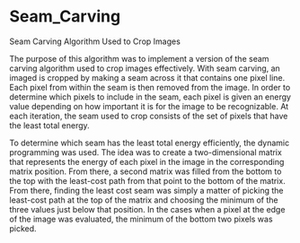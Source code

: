 # Seam_Carving
Seam Carving Algorithm Used to Crop Images

The purpose of this algorithm was to implement a version of the seam carving algorithm used to crop images effectively. With seam carving, an imaged is cropped by
making a seam across it that contains one pixel line. Each pixel from within the seam is then removed from the image. In order to determine which pixels to include
in the seam, each pixel is given an energy value depending on how important it is for the image to be recognizable. At each iteration, the seam used to crop
consists of the set of pixels that have the least total energy.

To determine which seam has the least total energy efficiently, the dynamic programming was used. The idea was to create a two-dimensional
matrix that represents the energy of each pixel in the image in the corresponding matrix position. From there, a second matrix was filled from the bottom
to the top with the least-cost path from that point to the bottom of the matrix. From there, finding the least cost seam was simply a matter of picking the least-cost
path at the top of the matrix and choosing the minimum of the three values just below that position. In the cases when a pixel at the edge of the image was evaluated,
the minimum of the bottom two pixels was picked.
